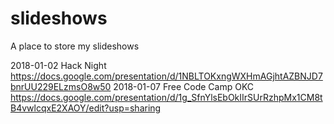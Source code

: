 # slideshows
A place to store my slideshows

2018-01-02 Hack Night https://docs.google.com/presentation/d/1NBLTOKxngWXHmAGjhtAZBNJD7bnrUU229ELzmsO8w50
2018-01-07 Free Code Camp OKC https://docs.google.com/presentation/d/1g_SfnYlsEbOkIIrSUrRzhpMx1CM8tB4vwlcqxE2XAOY/edit?usp=sharing
